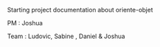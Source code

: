 Starting project documentation about oriente-objet 

PM : Joshua 

Team : Ludovic, Sabine , Daniel & Joshua

